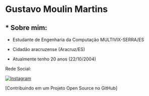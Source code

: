 # Gustavo Moulin Martins

## * Sobre mim: 
- Estudante de Engenharia da Computação MULTIVIX-SERRA/ES

- Cidadão aracruzense (Aracruz/ES)

- Atualmente tenho 20 anos (22/10/2004)

 Rede Social:

[![Instagram](https://img.shields.io/badge/-Instagram-%23E4405F?style=for-the-badge&logo=instagram&logoColor=white)](https://www.instagram.com/gustavo_moulin/)

[Contribuindo em um Projeto Open Source no GitHub]

